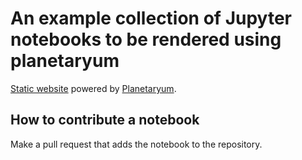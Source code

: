 # An example collection of Jupyter notebooks to be rendered using planetaryum

[Static website](https://opendreamkit.org/planetaryum-example-static/)
powered by [Planetaryum](https://github.com/OpenDreamKit/planetaryum).

## How to contribute a notebook

Make a pull request that adds the notebook to the repository.
